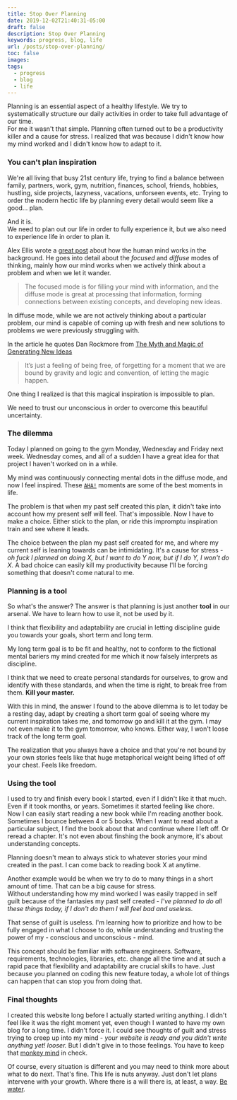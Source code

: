 ```yaml
---
title: Stop Over Planning
date: 2019-12-02T21:40:31-05:00
draft: false
description: Stop Over Planning
keywords: progress, blog, life
url: /posts/stop-over-planning/
toc: false
images:
tags:
  - progress
  - blog
  - life
---
```


Planning is an essential aspect of a healthy lifestyle. We try to systematically structure our daily activities in order to take full advantage of our time.  
For me it wasn't that simple. Planning often turned out to be a productivity killer and a cause for stress. I realized that was because I didn't know how my mind worked and I didn't know how to adapt to it.

### You can't plan inspiration

We're all living that busy 21st century life, trying to find a balance between family, partners, work, gym, nutrition, finances, school, friends, hobbies, hustling, side projects, lazyness, vacations, unforseen events, etc. Trying to order the modern hectic life by planning every detail would seem like a good... plan.

And it is.  
We need to plan out our life in order to fully experience it, but we also need to experience life in order to plan it.

Alex Ellis wrote a [great post](https://alexanderell.is/posts/trust-in-your-unconscious/) about how the human mind works in the background. He goes into detail about the *focused* and *diffuse* modes of thinking, mainly how our mind works when we actively think about a problem and when we let it wander.

> The focused mode is for filling your mind with information, and the diffuse mode is great at processing that information, forming connections between existing concepts, and developing new ideas.

In diffuse mode, while we are not actively thinking about a particular problem, our mind is capable of coming up with fresh and new solutions to problems we were previously struggling with.

In the article he quotes Dan Rockmore from [The Myth and Magic of Generating New Ideas](https://www.newyorker.com/culture/annals-of-inquiry/the-myth-and-magic-of-generating-new-ideas)

> It’s just a feeling of being free, of forgetting for a moment that we are bound by gravity and logic and convention, of letting the magic happen.

One thing I realized is that this magical inspiration is impossible to plan.

We need to trust our unconscious in order to overcome this beautiful uncertainty.

### The dilemma

Today I planned on going to the gym Monday, Wednesday and Friday next week. Wednesday comes, and all of a sudden I have a great idea for that project I haven't worked on in a while.

My mind was continuously connecting mental dots in the diffuse mode, and now I feel inspired. These [`AHA!`](https://en.wikipedia.org/wiki/Eureka_effect) moments are some of the best moments in life.

The problem is that when my past self created this plan, it didn't take into account how my present self will feel. That's impossible.
Now I have to make a choice. Either stick to the plan, or ride this impromptu inspiration train and see where it leads.

The choice between the plan my past self created for me, and where my current self is leaning towards can be intimidating. It's a cause for stress - *oh fuck I planned on doing X, but I want to do Y now, but if I do Y, I won't do X*. A bad choice can easily kill my productivity because I'll be forcing something that doesn't come natural to me.

### Planning is a tool

So what's the answer? The answer is that planning is just another **tool** in our arsenal. We have to learn how to use it, not be used by it.

I think that flexibility and adaptability are crucial in letting discipline guide you towards your goals, short term and long term.

My long term goal is to be fit and healthy, not to conform to the fictional mental bariers my mind created for me which it now falsely interprets as discipline.  

I think that we need to create personal standards for ourselves, to grow and identify with these standards, and when the time is right, to break free from them. **Kill your master.**

With this in mind, the answer I found to the above dilemma is to let today be a resting day, adapt by creating a short term goal of seeing where my current inspiration takes me, and tomorrow go and kill it at the gym. I may not even make it to the gym tomorrow, who knows. Either way, I won't loose track of the long term goal.

The realization that you always have a choice and that you're not bound by your own stories feels like that huge metaphorical weight being lifted of off your chest. Feels like freedom.

### Using the tool

I used to try and finish every book I started, even if I didn't like it that much. Even if it took months, or years. Sometimes it started feeling like chore.  
Now I can easily start reading a new book while I'm reading another book. Sometimes I bounce between 4 or 5 books. When I want to read about a particular subject, I find the book about that and continue where I left off. Or reread a chapter. It's not even about finshing the book anymore, it's about understanding concepts.

Planning doesn't mean to always stick to whatever stories your mind created in the past. I can come back to reading book X at anytime.

Another example would be when we try to do to many things in a short amount of time. That can be a big cause for stress.  
Without understanding how my mind worked I was easily trapped in self guilt because of the fantasies my past self created - *I've planned to do all these things today, if I don't do them I will feel bad and useless.*  

That sense of guilt is useless. I'm learning how to prioritize and how to be fully engaged in what I choose to do, while understanding and trusting the power of my - conscious and unconscious - mind.

This concept should be familiar with software engineers. Software, requirements, technologies, libraries, etc. change all the time and at such a rapid pace that flexibility and adaptability are crucial skills to have. Just because you planned on coding this new feature today, a whole lot of things can happen that can stop you from doing that.

### Final thoughts

I created this website long before I actually started writing anything. I didn't feel like it was the right moment yet, even though I wanted to have my own blog for a long time. I didn't force it. I could see thoughts of guilt and stress trying to creep up into my mind - *your website is ready and you didn't write anything yet! looser.* But I didn't give in to those feelings. You have to keep that [monkey mind](https://www.youtube.com/watch?v=4PkrhH-bkpk) in check.

Of course, every situation is different and you may need to think more about what to do next. That's fine. This life is nuts anyway. Just don't let plans intervene with your growth. Where there is a will there is, at least, a way. [Be water](https://www.youtube.com/watch?v=cJMwBwFj5nQ).
